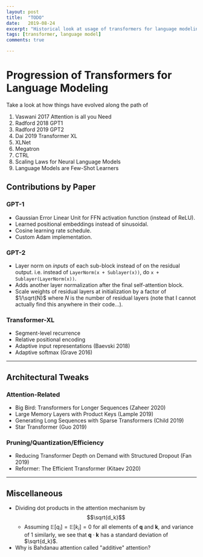 ```yaml
---
layout: post
title:  "TODO"
date:   2019-08-24
excerpt: "Historical look at usage of transformers for language modeling"
tags: [transformer, language model]
comments: true

---
```


# Progression of Transformers for Language Modeling

Take a look at how things have evolved along the path of

1. Vaswani 2017 Attention is all you Need
2. Radford 2018 GPT1
3. Radford 2019 GPT2
4. Dai 2019 Transformer XL
5. XLNet
6. Megatron
7. CTRL
8. Scaling Laws for Neural Language Models
9. Language Models are Few-Shot Learners

## Contributions by Paper

### GPT-1

* Gaussian Error Linear Unit for FFN activation function (instead of ReLU). 
* Learned positional embeddings instead of sinusoidal.
* Cosine learning rate schedule.
* Custom Adam implementation.

### GPT-2

* Layer norm on _inputs_ of each sub-block instead of on the residual output. i.e. instead of `LayerNorm(x + Sublayer(x))`, do `x + Sublayer(LayerNorm(x))`. 
* Adds another layer normalization after the final self-attention block. 
* Scale weights of residual layers at initialization by a factor of $1/\sqrt{N}$ where $N$ is the number of residual layers (note that I cannot actually find this anywhere in their code...).  

### Transformer-XL

* Segment-level recurrence
* Relative positional encoding
* Adaptive input representations (Baevski 2018)
* Adaptive softmax (Grave 2016)

------------------

## Architectural Tweaks

### Attention-Related

* Big Bird: Transformers for Longer Sequences (Zaheer 2020)
* Large Memory Layers with Product Keys (Lample 2019)
* Generating Long Sequences with Sparse Transformers (Child 2019)
* Star Transformer (Guo 2019)

### Pruning/Quantization/Efficiency

* Reducing Transformer Depth on Demand with Structured Dropout (Fan 2019)
* Reformer: The Efficient Transformer (Kitaev 2020)



--------------------------------------------------------

## Miscellaneous

- Dividing dot products in the attention mechanism by $$\sqrt{d_k}$$ 
  - Assuming $\mathbb{E}[q_i] = \mathbb{E}[k_i] = 0$ for all elements of $\mathbf{q}$ and $\mathbf{k}$, and variance of 1 similarly, we see that $\mathbf q \cdot \mathbf k$ has a standard deviation of $\sqrt{d_k}$. 
- Why is Bahdanau attention called "additive" attention?